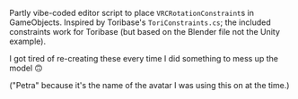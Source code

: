 Partly vibe-coded editor script to place `VRCRotationConstraint`s in GameObjects. Inspired by Toribase's `ToriConstraints.cs`; the included constraints work for Toribase (but based on the Blender file not the Unity example).

I got tired of re-creating these every time I did something to mess up the model 🙃

("Petra" because it's the name of the avatar I was using this on at the time.)
